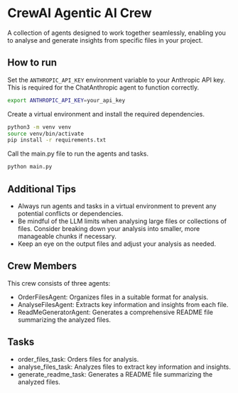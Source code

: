 # CrewAI Agentic AI Crew

A collection of agents designed to work together seamlessly, enabling you to analyse and generate insights from specific files in your project.

## How to run

Set the `ANTHROPIC_API_KEY` environment variable to your Anthropic API key. This is required for the ChatAnthropic agent to function correctly.

```bash
export ANTHROPIC_API_KEY=your_api_key
```

Create a virtual environment and install the required dependencies.

```bash
python3 -m venv venv
source venv/bin/activate
pip install -r requirements.txt
```

Call the main.py file to run the agents and tasks.

```bash
python main.py
```

## Additional Tips

- Always run agents and tasks in a virtual environment to prevent any potential conflicts or dependencies.
- Be mindful of the LLM limits when analysing large files or collections of files. Consider breaking down your analysis into smaller, more manageable chunks if necessary.
- Keep an eye on the output files and adjust your analysis as needed.

## Crew Members

This crew consists of three agents:

- OrderFilesAgent: Organizes files in a suitable format for analysis.
- AnalyseFilesAgent: Extracts key information and insights from each file.
- ReadMeGeneratorAgent: Generates a comprehensive README file summarizing the analyzed files.

## Tasks

- order_files_task: Orders files for analysis.
- analyse_files_task: Analyzes files to extract key information and insights.
- generate_readme_task: Generates a README file summarizing the analyzed files.